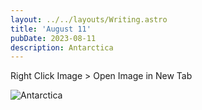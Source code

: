```yaml
---
layout: ../../layouts/Writing.astro
title: 'August 11'
pubDate: 2023-08-11
description: Antarctica
---
```


Right Click Image > Open Image in New Tab

![Antarctica](/misc/antarctica.png)